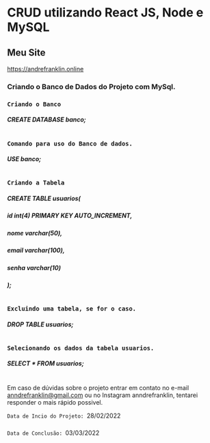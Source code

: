 # CRUD utilizando React JS, Node e MySQL



## Meu Site

https://andrefranklin.online

### Criando o Banco de Dados do Projeto com MySql.

### `Criando o Banco`
##### CREATE DATABASE banco; 
#

### `Comando para uso do Banco de dados.`
##### USE banco;
#

### `Criando a Tabela` 
##### CREATE TABLE usuarios(
##### id int(4) PRIMARY KEY AUTO_INCREMENT,
##### nome varchar(50),
##### email varchar(100),
##### senha varchar(10)
##### );
#

### `Excluindo uma tabela, se for o caso.`
##### DROP TABLE usuarios;
#

### `Selecionando os dados da tabela usuarios.`
##### SELECT * FROM usuarios;
#

Em caso de dúvidas sobre o projeto entrar em contato no e-mail anndrefranklin@gmail.com ou no Instagram anndrefranklin, tentarei responder o mais rápido possivel.

`Data de Incio do Projeto: `28/02/2022
###
`Data de Conclusão: `03/03/2022
 